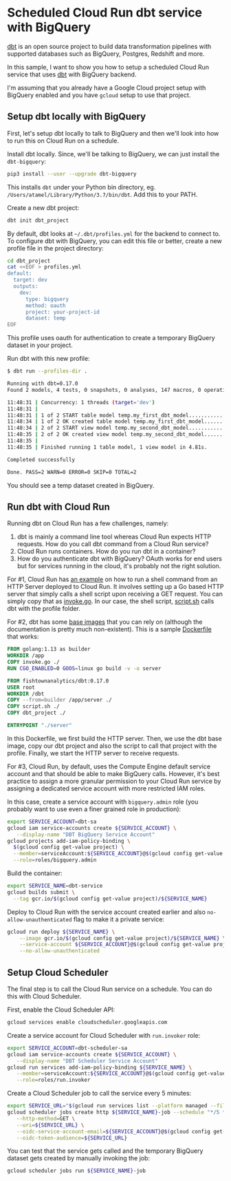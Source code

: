 # Scheduled Cloud Run dbt service with BigQuery

[dbt](https://docs.getdbt.com/) is an open source project to build data
transformation pipelines with supported databases such as BigQuery, Postgres,
Redshift and more.

In this sample, I want to show you how to setup a scheduled Cloud Run service
that uses [dbt](https://docs.getdbt.com/) with BigQuery backend.

I'm assuming that you already have a Google Cloud project setup with BigQuery
enabled and you have `gcloud` setup to use that project.

## Setup dbt locally with BigQuery

First, let's setup dbt locally to talk to BigQuery and then we'll look into how
to run this on Cloud Run on a schedule.

Install dbt locally. Since, we'll be talking to BigQuery, we can just
install the `dbt-bigquery`:

```sh
pip3 install --user --upgrade dbt-bigquery
```

This installs `dbt` under your Python bin directory, eg.
`/Users/atamel/Library/Python/3.7/bin/dbt`. Add this to your PATH.

Create a new dbt project:

```sh
dbt init dbt_project
```

By default, dbt looks at `~/.dbt/profiles.yml` for the backend to connect to. To
configure dbt with BigQuery, you can edit this file or better, create a new
profile file in the project directory:

```sh
cd dbt_project
cat <<EOF > profiles.yml
default:
  target: dev
  outputs:
    dev:
      type: bigquery
      method: oauth
      project: your-project-id
      dataset: temp
EOF
```

This profile uses oauth for authentication to create a temporary BigQuery dataset in your project.

Run dbt with this new profile:

```sh
$ dbt run --profiles-dir .

Running with dbt=0.17.0
Found 2 models, 4 tests, 0 snapshots, 0 analyses, 147 macros, 0 operations, 0 seed files, 0 sources

11:48:31 | Concurrency: 1 threads (target='dev')
11:48:31 |
11:48:31 | 1 of 2 START table model temp.my_first_dbt_model..................... [RUN]
11:48:34 | 1 of 2 OK created table model temp.my_first_dbt_model................ [CREATE TABLE (2) in 2.65s]
11:48:34 | 2 of 2 START view model temp.my_second_dbt_model..................... [RUN]
11:48:35 | 2 of 2 OK created view model temp.my_second_dbt_model................ [CREATE VIEW in 1.01s]
11:48:35 |
11:48:35 | Finished running 1 table model, 1 view model in 4.81s.

Completed successfully

Done. PASS=2 WARN=0 ERROR=0 SKIP=0 TOTAL=2
```

You should see a temp dataset created in BigQuery.

## Run dbt with Cloud Run

Running dbt on Cloud Run has a few challenges, namely:

1. dbt is mainly a command line tool whereas Cloud Run expects HTTP requests.
   How do you call dbt command from a Cloud Run service?
2. Cloud Run runs containers. How do you run dbt in a container?
3. How do you authenticate dbt with BigQuery? OAuth works for end users but for
   services running in the cloud, it's probably not the right solution.

For #1, Cloud Run has [an
example](https://cloud.google.com/run/docs/quickstarts/build-and-deploy#shell)
on how to run a shell command from an HTTP Server deployed to Cloud Run. It involves
setting up a Go based HTTP server that simply calls a shell script upon receiving a GET
request. You can simply copy that as [invoke.go](../dbt/invoke.go). In our case, the
shell script, [script.sh](../dbt/script.sh) calls dbt with the profile folder.

For #2, dbt has some [base
images](https://hub.docker.com/r/fishtownanalytics/dbt/tags) that you can rely
on (although the documentation is pretty much non-existent). This is a sample
[Dockerfile](../dbt/Dockerfile) that works:

```dockerfile
FROM golang:1.13 as builder
WORKDIR /app
COPY invoke.go ./
RUN CGO_ENABLED=0 GOOS=linux go build -v -o server

FROM fishtownanalytics/dbt:0.17.0
USER root
WORKDIR /dbt
COPY --from=builder /app/server ./
COPY script.sh ./
COPY dbt_project ./

ENTRYPOINT "./server"
```

In this Dockerfile, we first build the HTTP server. Then, we use the dbt base
image, copy our dbt project and also the script to call that project with the
profile. Finally, we start the HTTP server to receive requests.

For #3, Cloud Run, by default, uses the Compute Engine default service account
and that should be able to make BigQuery calls. However, it's best practice to assign a
more granular permission to your Cloud Run service by assigning a
dedicated service account with more restricted IAM roles.

In this case, create a service account with `bigquery.admin` role (you probably
want to use even a finer grained role in production):

```sh
export SERVICE_ACCOUNT=dbt-sa
gcloud iam service-accounts create ${SERVICE_ACCOUNT} \
   --display-name "DBT BigQuery Service Account"
gcloud projects add-iam-policy-binding \
  $(gcloud config get-value project) \
  --member=serviceAccount:${SERVICE_ACCOUNT}@$(gcloud config get-value project).iam.gserviceaccount.com \
  --role=roles/bigquery.admin
```

Build the container:

```sh
export SERVICE_NAME=dbt-service
gcloud builds submit \
  --tag gcr.io/$(gcloud config get-value project)/${SERVICE_NAME}
```

Deploy to Cloud Run with the service account created earlier and also
`no-allow-unauthenticated` flag to make it a private service:

```sh
gcloud run deploy ${SERVICE_NAME} \
    --image gcr.io/$(gcloud config get-value project)/${SERVICE_NAME} \
    --service-account ${SERVICE_ACCOUNT}@$(gcloud config get-value project).iam.gserviceaccount.com \
    --no-allow-unauthenticated
```

## Setup Cloud Scheduler

The final step is to call the Cloud Run service on a schedule. You can do this
with Cloud Scheduler.

First, enable the Cloud Scheduler API:

```sh
gcloud services enable cloudscheduler.googleapis.com
```

Create a service account for Cloud Scheduler with `run.invoker` role:

```sh
export SERVICE_ACCOUNT=dbt-scheduler-sa
gcloud iam service-accounts create ${SERVICE_ACCOUNT} \
   --display-name "DBT Scheduler Service Account"
gcloud run services add-iam-policy-binding ${SERVICE_NAME} \
   --member=serviceAccount:${SERVICE_ACCOUNT}@$(gcloud config get-value project).iam.gserviceaccount.com \
   --role=roles/run.invoker
```

Create a Cloud Scheduler job to call the service every 5 minutes:

```sh
export SERVICE_URL="$(gcloud run services list --platform managed --filter=${SERVICE_NAME} --format='value(URL)')"
gcloud scheduler jobs create http ${SERVICE_NAME}-job --schedule "*/5 * * * *" \
   --http-method=GET \
   --uri=${SERVICE_URL} \
   --oidc-service-account-email=${SERVICE_ACCOUNT}@$(gcloud config get-value project).iam.gserviceaccount.com \
   --oidc-token-audience=${SERVICE_URL}
```

You can test that the service gets called and the temporary BigQuery dataset
gets created by manually invoking the job:

```sh
gcloud scheduler jobs run ${SERVICE_NAME}-job
```

